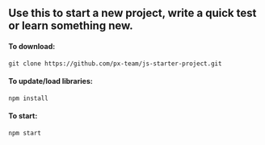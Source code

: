 ## Use this to start a new project, write a quick test or learn something new.


#### To download: 
```
git clone https://github.com/px-team/js-starter-project.git
```

#### To update/load libraries:
```
npm install
```


#### To start: 
```
npm start
```
